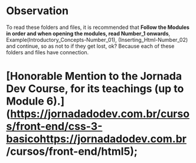 # Observation 
To read these folders and files, it is recommended that **Follow the Modules in order and when opening the modules, read Number_1 onwards**, Example(Introductory_Concepts-Number_01), (Inserting_Html-Number_02) and continue, so as not to if they get lost, ok? Because each of these folders and files have connection.

# [Honorable Mention to the Jornada Dev Course, for its teachings (up to Module 6).](https://jornadadodev.com.br/cursos/front-end/css-3-basicohttps://jornadadodev.com.br /cursos/front-end/html5);